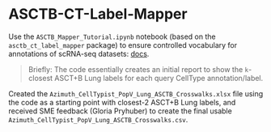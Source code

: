 # ASCTB-CT-Label-Mapper

Use the `ASCTB_Mapper_Tutorial.ipynb` notebook (based on the `asctb_ct_label_mapper` package) to ensure controlled vocabulary for annotations of scRNA-seq datasets: [docs](https://github.com/hubmapconsortium/asctb-ct-label-mapper/tree/main).

> Briefly: The code essentially creates an initial report to show the `k`-closest ASCT+B Lung labels for each query CellType annotation/label.

Created the `Azimuth_CellTypist_PopV_Lung_ASCTB_Crosswalks.xlsx` file using the code as a starting point with closest-2 ASCT+B Lung labels, and received SME feedback (Gloria Pryhuber) to create the final usable `Azimuth_CellTypist_PopV_Lung_ASCTB_Crosswalks.csv`.